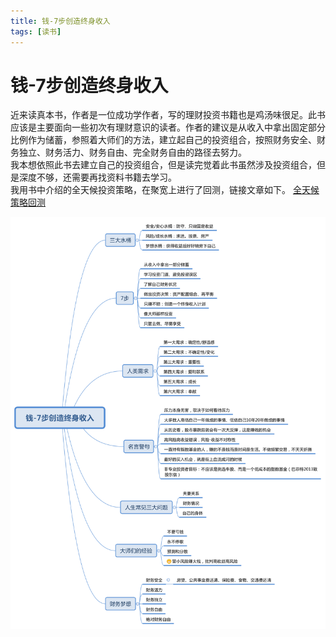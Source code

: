 ```yaml
---
title: 钱-7步创造终身收入
tags: [读书]
---
```

# 钱-7步创造终身收入
近来读真本书，作者是一位成功学作者，写的理财投资书籍也是鸡汤味很足。此书应该是主要面向一些初次有理财意识的读者。作者的建议是从收入中拿出固定部分比例作为储蓄，参照着大师们的方法，建立起自己的投资组合，按照财务安全、财务独立、财务活力、财务自由、完全财务自由的路径去努力。   
我本想依照此书去建立自己的投资组合，但是读完觉着此书虽然涉及投资组合，但是深度不够，还需要再找资料书籍去学习。   
我用书中介绍的全天候投资策略，在聚宽上进行了回测，链接文章如下。
[全天候策略回测](https://blog.gunxueqiu.site/2019/02/19/2019-02-19-%E7%AE%80%E5%8C%96%E7%89%88%E5%85%A8%E5%A4%A9%E5%80%99%E6%8A%95%E8%B5%84%E7%AD%96%E7%95%A5/)

![钱-7步创造终身收入](/images/钱-7步创造终身收入.svg)<br/>
